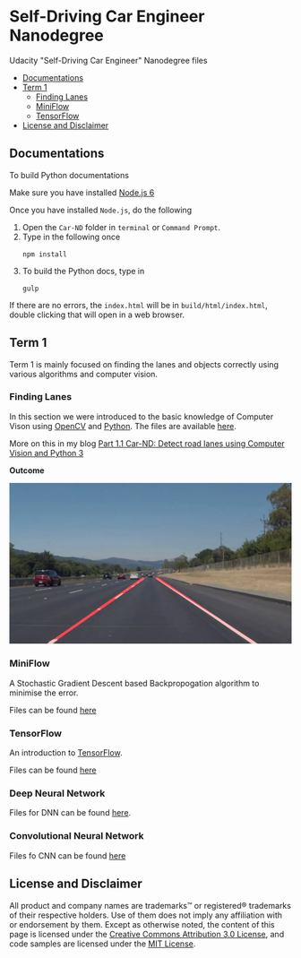 # Self-Driving Car Engineer Nanodegree

Udacity "Self-Driving Car Engineer" Nanodegree files

<!-- TOC depthFrom:2 depthTo:6 withLinks:1 updateOnSave:1 orderedList:0 -->

- [Documentations](#documentations)
- [Term 1](#term-1)
	- [Finding Lanes](#finding-lanes)
	- [MiniFlow](#miniflow)
	- [TensorFlow](#tensorflow)
- [License and Disclaimer](#license-and-disclaimer)

<!-- /TOC -->

## Documentations

To build Python documentations

Make sure you have installed [Node.js 6](https://nodejs.org/en/download/)

Once you have installed `Node.js`, do the following

1. Open the `Car-ND` folder in `terminal` or `Command Prompt`.
2. Type in the following once
    ```
    npm install
    ```
3. To build the Python docs, type in
    ```
    gulp
    ```

If there are no errors, the `index.html` will be in `build/html/index.html`, double clicking that will open in a web browser.

## Term 1

Term 1 is mainly focused on finding the lanes and objects correctly using various algorithms and computer vision.

### Finding Lanes

In this section we were introduced to the basic knowledge of Computer Vison using [OpenCV](http://opencv.org/) and [Python](https://www.python.org/download/releases/3.0/). The files are available [here](https://github.com/akshaybabloo/Car-ND/tree/master/Term-1/Finding_Lane_Lines).

More on this in my blog [Part 1.1 Car-ND: Detect road lanes using Computer Vision and Python 3](https://blog.gollahalli.com/blog/29/1/2017/part-1-1-car-nd-detect-road-lanes-using-computer-vision-and-python)

**Outcome**

![Road lanes](https://github.com/akshaybabloo/Car-ND/raw/master/Screenshots/road_lanes.png)

### MiniFlow

A Stochastic Gradient Descent based Backpropogation algorithm to minimise the error.

Files can be found [here](https://github.com/akshaybabloo/Car-ND/tree/master/Term_1/MinFlow)

### TensorFlow

An introduction to [TensorFlow](https://www.tensorflow.org).

Files can be found [here](https://github.com/akshaybabloo/Car-ND/tree/master/Term_1/TensorFlow)

### Deep Neural Network

Files for DNN can be found [here](https://github.com/akshaybabloo/Car-ND/tree/master/Term_1/DeepNeuralNetwork_4).

### Convolutional Neural Network

Files fo CNN can be found [here](https://github.com/akshaybabloo/Car-ND/tree/master/Term_1/CNN_5)

## License and Disclaimer

All product and company names are trademarks™ or registered® trademarks of their respective holders. Use of them does not imply any affiliation with or endorsement by them. Except as otherwise noted, the content of this page is licensed under the [Creative Commons Attribution 3.0 License](https://creativecommons.org/licenses/by/3.0/), and code samples are licensed under the [MIT License](https://github.com/akshaybabloo/Car-ND/blob/master/LICENSE).
